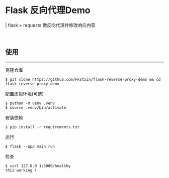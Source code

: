 # Flask 反向代理Demo
| flask + requests 做反向代理并修改响应内容

<br/>

## 使用
---
克隆仓库
```
$ git clone https://github.com/Fkst5in/flask-reverse-proxy-demo && cd flask-reverse-proxy-demo
```
配置虚拟环境(可选)
```
$ python -m venv .venv
$ source .venv/bin/activate
```
安装依赖
```
$ pip install -r requirements.txt
```
运行
```
$ flask --app main run
```
检查
```
$ curl 127.0.0.1:5000/healthy
this working !
```